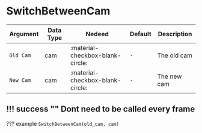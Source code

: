 # SwitchBetweenCam

| Argument              | Data Type                            | Nedeed                    | Default         | Description
| ----------------------| ------------------------------------ | ------------------------- |-----------------|-------------
| `Old Cam`                | cam | :material-checkbox-blank-circle: | `-` | The old cam
| `New Cam`                | cam | :material-checkbox-blank-circle: | `-` | The new cam

!!! success ""
    Dont need to be called every frame
---
??? example
    ```
    SwitchBetweenCam(old_cam, cam)
    ```